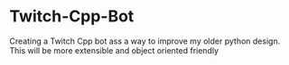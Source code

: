 # Twitch-Cpp-Bot
Creating a Twitch Cpp bot ass a way to improve my older python design. This will be more extensible and object oriented friendly
